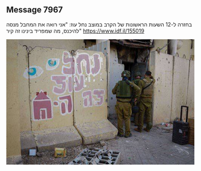 ## Message 7967

בחזרה ל-12 השעות הראשונות של הקרב במוצב נחל עוז:
"אני רואה את המחבל מנסה להיכנס, מה שמפריד בינינו זה קיר"
https://www.idf.il/155019

![Photo](7967/7967_photo.jpg)
